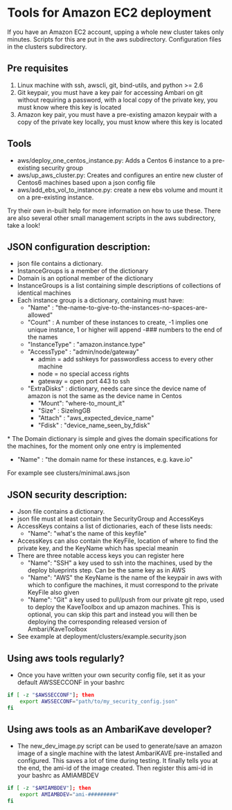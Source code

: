 # Tools for Amazon EC2 deployment

If you have an Amazon EC2 account, upping a whole new cluster takes only minutes. Scripts for this are put in the aws subdirectory. Configuration files in the clusters subdirectory.

## Pre requisites

1. Linux machine with ssh, awscli, git, bind-utils, and python &gt;= 2.6
2. Git keypair, you must have a key pair for accessing Ambari on git without requiring a password, with a local copy of the private key, you must know where this key is located
3. Amazon key pair, you must have a pre-existing amazon keypair with a copy of the private key locally, you must know where this key is located

## Tools

* aws/deploy\_one\_centos\_instance.py: Adds a Centos 6 instance to a pre-existing security group
* aws/up\_aws\_cluster.py: Creates and configures an entire new cluster of Centos6 machines based upon a json config file
* aws/add\_ebs\_vol\_to\_instance.py: create a new ebs volume and mount it on a pre-existing instance.

Try their own in-built help for more information on how to use these. There are also several other small management scripts in the aws subdirectory, take a look!

## JSON configuration description:

* json file contains a dictionary.
* InstanceGroups is a member of the dictionary
* Domain is an optional member of the dictionary
* InstanceGroups is a list containing simple descriptions of collections of identical machines
* Each instance group is a dictionary, containing must have:<ul>
	<li>"Name" : "the-name-to-give-to-the-instances-no-spaces-are-allowed"</li>
	<li>"Count" : A number of these instances to create, -1 implies one unique instance, 1 or higher will append -### numbers to the end of the names</li>
	<li>"InstanceType" : "amazon.instance.type"</li>
	<li>"AccessType" : "admin/node/gateway"
		<ul> <li>admin = add sshkeys for passwordless access to every other machine</li>
			<li>node = no special access rights</li>
			<li>gateway = open port 443 to ssh</li>
		</ul>
	 </li>
	<li>"ExtraDisks" : dictionary, needs care since the device name of amazon is not the same as the device name in Centos
		<ul> <li>"Mount": "where-to_mount_it"</li>
			<li>"Size" : SizeIngGB</li>
			<li>"Attach" : "aws_expected_device_name"</li>
			<li>"Fdisk" : "device_name_seen_by_fdisk"</li>
		</ul>
	 </li>
</ul>
* The Domain dictionary is simple and gives the domain specifications for the machines, for the moment only one entry is implemented<ul>
     <li>"Name" : "the domain name for these instances, e.g. kave.io"</li>
</ul>

For example see clusters/minimal.aws.json

## JSON security description:

* Json file contains a dictionary.
* json file must at least contain the SecurityGroup and AccessKeys
* AccessKeys contains a list of dictionaries, each of these lists needs:
		<ul> <li>"Name": "what's the name of this keyfile"</li>
		</ul>
* AccessKeys can also contain the KeyFile, location of where to find the private key, and the KeyName which has special meanin
* There are three notable access keys you can register here
		<ul> <li>"Name": "SSH" a key used to ssh into the machines, used by the deploy blueprints step. Can be the same key as in AWS</li>
		    <li>"Name": "AWS" the KeyName is the name of the keypair in aws with which to configure the machines, it must correspond to the private KeyFile also given</li>
		    <li>"Name": "Git" a key used to pull/push from our private git repo, used to deploy the KaveToolbox and up amazon machines. This is optional, you can skip this part and instead you will then be deploying the corresponding released version of Ambari/KaveToolbox</li>
		</ul>
* See example at deployment/clusters/example.security.json

## Using aws tools regularly?

* Once you have written your own security config file, set it as your default AWSSECCONF in your bashrc

```sh
if [ -z "$AWSSECCONF"]; then
    export AWSSECCONF="path/to/my_security_config.json"
fi
```

## Using aws tools as an AmbariKave developer?

* The new_dev_image.py script can be used to generate/save an amazon image of a single machine with the latest AmbariKAVE pre-installed and configured. This saves a lot of time during testing. It finally tells you at the end, the ami-id of the image created. Then register this ami-id in your bashrc as AMIAMBDEV

```sh
if [ -z "$AMIAMBDEV"]; then
    export AMIAMBDEV="ami-#########"
fi
```